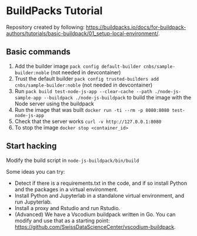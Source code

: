# BuildPacks Tutorial

Repository created by following: https://buildpacks.io/docs/for-buildpack-authors/tutorials/basic-buildpack/01_setup-local-environment/.

## Basic commands

1. Add the builder image `pack config default-builder cnbs/sample-builder:noble` (not needed in devcontainer)
2. Trust the default builder `pack config trusted-builders add cnbs/sample-builder:noble` (not needed in devcontainer)
3. Run `pack build test-node-js-app --clear-cache --path ./node-js-sample-app --buildpack ./node-js-buildpack` to build the image with the Node server using the buildpack
4. Run the image that was built `docker run -ti --rm -p 8080:8080 test-node-js-app`
5. Check that the server works `curl -v http://127.0.0.1:8080`
6. To stop the image `docker stop <container_id>`

## Start hacking

Modify the build script in `node-js-buildpack/bin/build`

Some ideas you can try:
- Detect if there is a requirements.txt in the code, and if so install Python and the packages in a virtual environment.
- Install Python and Jupyterlab in a standalone virtual environment, and run Jupyterlab.
- Install a proxy and Rstudio and run Rstudio.
- (Advanced) We have a Vscodium buildpack written in Go. You can modify and use that as a starting point: https://github.com/SwissDataScienceCenter/vscodium-buildpack.
